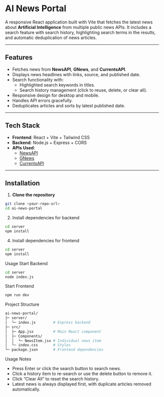 # AI News Portal

A responsive React application built with Vite that fetches the latest news about **Artificial Intelligence** from multiple public news APIs. It includes a search feature with search history, highlighting search terms in the results, and automatic deduplication of news articles.

---

## Features

- Fetches news from **NewsAPI**, **GNews**, and **CurrentsAPI**.
- Displays news headlines with links, source, and published date.
- Search functionality with:
  - Highlighted search keywords in titles.
  - Search history management (click to reuse, delete, or clear all).
- Responsive design for desktop and mobile.
- Handles API errors gracefully.
- Deduplicates articles and sorts by latest published date.

---

## Tech Stack

- **Frontend**: React + Vite + Tailwind CSS  
- **Backend**: Node.js + Express + CORS  
- **APIs Used**:
  - [NewsAPI](https://newsapi.org/)
  - [GNews](https://gnews.io/)
  - [CurrentsAPI](https://currentsapi.services/)

---

## Installation

1. **Clone the repository**

```bash
git clone <your-repo-url>
cd ai-news-portal
```
2. Install dependencies for backend
 ```bash
cd server
npm install

```

4. Install dependencies for frontend
```bash
cd server
npm install
```

Usage
Start Backend
```bash
cd server
node index.js
```
Start Frontend
```bash
npm run dev
```

Project Structure
```bash
ai-news-portal/
├─ server/
│  └─ index.js        # Express backend
├─ src/
│  ├─ App.jsx         # Main React component
│  ├─ Components/
│  │  └─ NewsItem.jsx # Individual news item
│  └─ index.css       # Styles
└─ package.json       # Frontend dependencies
```

Usage Notes

- Press Enter or click the search button to search news.
- Click a history item to re-search or use the delete button to remove it.
- Click “Clear All” to reset the search history.
- Latest news is always displayed first, with duplicate articles removed automatically.



